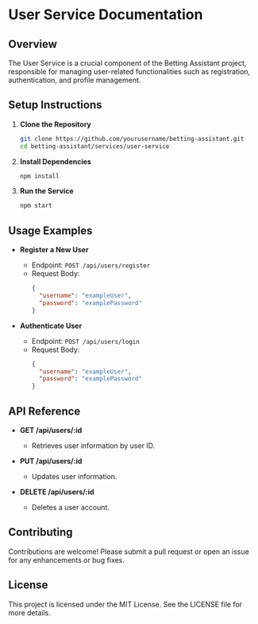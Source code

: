 # User Service Documentation

## Overview

The User Service is a crucial component of the Betting Assistant project, responsible for managing user-related functionalities such as registration, authentication, and profile management.

## Setup Instructions

1. **Clone the Repository**
   ```bash
   git clone https://github.com/yourusername/betting-assistant.git
   cd betting-assistant/services/user-service
   ```

2. **Install Dependencies**
   ```bash
   npm install
   ```

3. **Run the Service**
   ```bash
   npm start
   ```

## Usage Examples

- **Register a New User**
  - Endpoint: `POST /api/users/register`
  - Request Body:
    ```json
    {
      "username": "exampleUser",
      "password": "examplePassword"
    }
    ```

- **Authenticate User**
  - Endpoint: `POST /api/users/login`
  - Request Body:
    ```json
    {
      "username": "exampleUser",
      "password": "examplePassword"
    }
    ```

## API Reference

- **GET /api/users/:id**
  - Retrieves user information by user ID.

- **PUT /api/users/:id**
  - Updates user information.

- **DELETE /api/users/:id**
  - Deletes a user account.

## Contributing

Contributions are welcome! Please submit a pull request or open an issue for any enhancements or bug fixes.

## License

This project is licensed under the MIT License. See the LICENSE file for more details.
